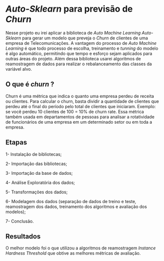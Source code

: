 # *Auto-Sklearn* para previsão de *Churn*

Nesse projeto eu irei aplicar a biblioteca de *Auto Machine Learning Auto-Sklearn* para gerar um modelo que preveja o *Churn* de clientes de uma empresa de Telecomunicações.
A vantagem do processo de *Auto Machine Learning* é que todo processo de escolha, treinamento e *tunning* do modelo é algo automático, permitindo que tempo e esforço sejam aplicados 
para outras áreas do projeto. Além dessa biblioteca usarei algoritmos de reamostragem de dados para realizar o rebalanceamento das classes da variável alvo.

## O que é *churn* ?
Churn é uma métrica que indica o quanto uma empresa perdeu de receita ou clientes. Para calcular o churn, basta dividir a quantidade de clientes que perdeu até o final do período
pelo total de clientes que iniciaram. Exemplo: se você perdeu 10 clientes de 100 = 10% de churn rate. Essa métrica também usada em departamentos de pessoas para analisar a
rotatividade de funcionários de uma empresa em um determinado setor ou em toda a empresa.

## Etapas

1- Instalação de bibliotecas;

2- Importação das bibliotecas;

3- Importação da base de dados;

4- Análise Exploratória dos dados;

5- Transformações dos dados;

6- Modelagem dos dados (separação de dados de treino e teste, reamostragem dos dados, treinamento dos algoritmos e avaliação dos modelos);

7- Conclusão.

## Resultados

O melhor modelo foi o que utilizou a algoritmos de reamostragem *Instance Hardness Threshold* que obtive as melhores métricas de avaliação.
















